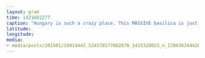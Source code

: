 ```yaml
---
layout: gram
time: 1421602277
caption: "Hungary is such a crazy place. This MASSIVE basilica is just out in the middle of nowhere in the small town of Esztergom."
latitude: 
longitude: 
media:
- media/posts/201501/10914443_524578577682670_1415328023_n_17843634442000351.jpg
---
```

